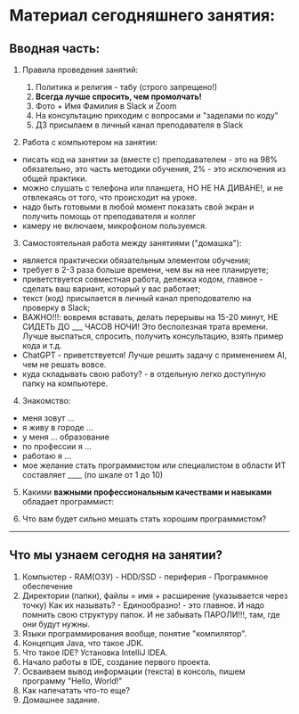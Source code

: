 # Материал сегодняшнего занятия:

## Вводная часть:

1. Правила проведения занятий:
    1. Политика и религия - табу (строго запрещено!)
    2. **Всегда лучше спросить, чем промолчать!**
    3. Фото + Имя Фамилия в Slack и Zoom
    4. На консультацию приходим с вопросами и "заделами по коду"
    5. ДЗ присылаем в личный канал преподавателя в Slack

2. Работа с компьютером на занятии:
- писать код на занятии за (вместе с) преподавателем - это на 98% обязательно, это часть методики обучения, 2% - это исключения из общей практики.
- можно слушать с телефона или планшета, НО НЕ НА ДИВАНЕ!, и не отвлекаясь от того, что происходит на уроке.
- надо быть готовыми в любой момент показать свой экран и получить помощь от преподавателя и коллег
- камеру не включаем, микрофоном пользуемся.

3. Самостоятельная работа между занятиями ("домашка"):
- является практически обязательным элементом обучения;
- требует в 2-3 раза больше времени, чем вы на нее планируете;
- приветствуется совместная работа, дележка кодом, главное - сделать ваш вариант, который у вас работает;
- текст (код) присылается в личный канал преподователю на проверку в Slack;
- ВАЖНО!!!: вовремя вставать, делать перерывы на 15-20 минут, НЕ СИДЕТЬ ДО ___ ЧАСОВ НОЧИ! Это бесполезная трата времени. Лучше выспаться, спросить, получить консультацию, взять пример кода и т.д.
- ChatGPT - приветствуется! Лучше решить задачу c применением AI, чем не решать вовсе.
- куда складывать свою работу? - в отдельную легко доступную папку на компьютере.

4. Знакомство:
- меня зовут ...
- я живу в городе ...
- у меня ... образование
- по профессии я ...
- работаю я ...
- мое желание стать программистом или специалистом в области ИТ составляет ____ (по шкале от 1 до 10)

5. Какими **важными профессиональным качествами и навыками** обладает программист:


6. Что вам будет сильно мешать стать хорошим программистом?


------------------------------------------------------------

## Что мы узнаем сегодня на занятии?

1. Компьютер - RAM(ОЗУ) - HDD/SSD - периферия - Программное обеспечение
2. Директории (папки), файлы = имя + расширение (указывается через точку)
   Как их называть? - Единообразно! - это главное. И надо помнить свою структуру папок.
   И не забывать ПАРОЛИ!!!, там, где они будут нужны.
3. Языки программирования вообще, понятие "компилятор".
4. Концепция Java, что такое JDK.
5. Что такое IDE? Установка IntelliJ IDEA.
6. Начало работы в IDE, создание первого проекта.
7. Осваиваем вывод информации (текста) в консоль, пишем программу "Hello, World!"
8. Как напечатать что-то еще?
9. Домашнее задание.


